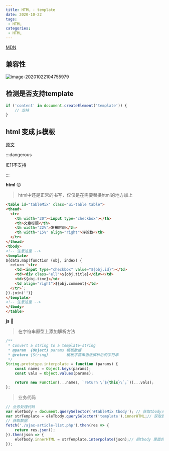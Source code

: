 ```yaml
---
title: HTML - template
date: 2020-10-22
tags:
 - HTML
categories: 
 - HTML
---
```


[MDN](https://developer.mozilla.org/zh-CN/docs/Web/HTML/Element/template)

## 兼容性

![image-20201022104755979](https://gitee.com/xuyiling/gopic/raw/master/img/20201022104756.png)



## 检测是否支持template

```js
if ('content' in document.createElement('template')) {
    // 支持
}
```



## html 变成 js模板

[原文](https://www.zhangxinxu.com/wordpress/2020/10/es6-html-template-literal/)

:::dangerous

IE11不支持

:::

**html**  :kissing_smiling_eyes:

> html中还是正常的书写，仅仅是在需要替换html的地方加上<template></template>

```html
<table id="tableMix" class="ui-table table">
<thead>
  <tr>
    <th width="20"><input type="checkbox"></th>
    <th>文章标题</th>
    <th width="22%">发布时间</th>
    <th width="15%" align="right">评论数</th>
  </tr>
</thead>
<tbody>
<!-- 注意这里 -->
<template>
${data.map(function (obj, index) {
  return `<tr>
    <td><input type="checkbox" value="${obj.id}"></td>
    <td><div class="ell">${obj.title}</div></td>
    <td>${obj.time}</td>
    <td align="right">${obj.comment}</td>
  </tr>`;
}).join('')}
</template>
<!-- 注意这里 -->
</tbody>
</table>
```

**js** :baby_chick:

> 在字符串原型上添加解析方法

```js
/**
 * Convert a string to a template-string
 * @param  {Object} params 模板数据
 * @return {String}        模板字符串语法解析后的字符串
 */
String.prototype.interpolate = function (params) {
    const names = Object.keys(params);
    const vals = Object.values(params);

    return new Function(...names, `return \`${this}\`;`)(...vals);
};


```

> 业务代码

```js
// 业务处理代码
var eleTbody = document.querySelector('#tableMix tbody'); // 获取tbody元素
var strTemplate = eleTbody.querySelector('template').innerHTML;// 获取到template里的原内容
// 获取数据
fetch('./ajax-article-list.php').then(res => {
    return res.json();    
}).then(json => {
    eleTbody.innerHTML = strTemplate.interpolate(json);// 把tbody 里面的html 替换成经过解析的html内容    
});
```

